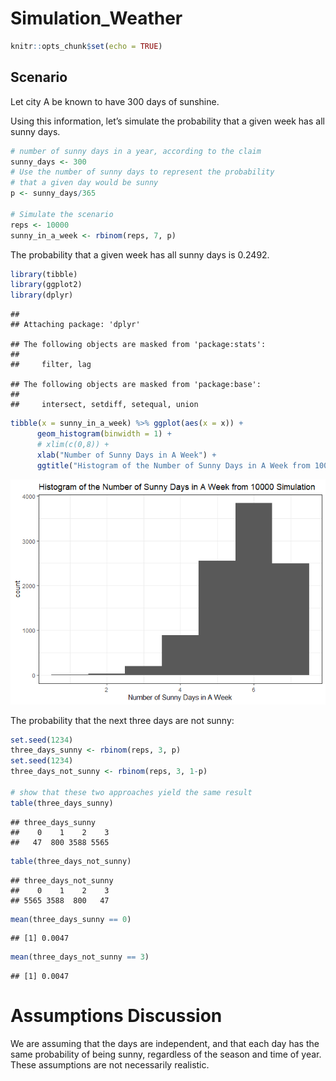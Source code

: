 Simulation_Weather
================

``` r
knitr::opts_chunk$set(echo = TRUE)
```

## Scenario

Let city A be known to have 300 days of sunshine.

Using this information, let’s simulate the probability that a given week
has all sunny days.

``` r
# number of sunny days in a year, according to the claim
sunny_days <- 300
# Use the number of sunny days to represent the probability
# that a given day would be sunny
p <- sunny_days/365

# Simulate the scenario
reps <- 10000
sunny_in_a_week <- rbinom(reps, 7, p)
```

The probability that a given week has all sunny days is 0.2492.

``` r
library(tibble)
library(ggplot2)
library(dplyr)
```

    ## 
    ## Attaching package: 'dplyr'

    ## The following objects are masked from 'package:stats':
    ## 
    ##     filter, lag

    ## The following objects are masked from 'package:base':
    ## 
    ##     intersect, setdiff, setequal, union

``` r
tibble(x = sunny_in_a_week) %>% ggplot(aes(x = x)) +
      geom_histogram(binwidth = 1) + 
      # xlim(c(0,8)) + 
      xlab("Number of Sunny Days in A Week") +
      ggtitle("Histogram of the Number of Sunny Days in A Week from 10000 Simulation") + theme_bw()
```

![](Simulation_Weather_files/figure-gfm/unnamed-chunk-2-1.png)<!-- -->

The probability that the next three days are not sunny:

``` r
set.seed(1234)
three_days_sunny <- rbinom(reps, 3, p)
set.seed(1234)
three_days_not_sunny <- rbinom(reps, 3, 1-p)

# show that these two approaches yield the same result
table(three_days_sunny)
```

    ## three_days_sunny
    ##    0    1    2    3 
    ##   47  800 3588 5565

``` r
table(three_days_not_sunny)
```

    ## three_days_not_sunny
    ##    0    1    2    3 
    ## 5565 3588  800   47

``` r
mean(three_days_sunny == 0)
```

    ## [1] 0.0047

``` r
mean(three_days_not_sunny == 3)
```

    ## [1] 0.0047

# Assumptions Discussion

We are assuming that the days are independent, and that each day has the
same probability of being sunny, regardless of the season and time of
year. These assumptions are not necessarily realistic.
